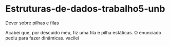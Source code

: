 # Estruturas-de-dados-trabalho5-unb
Dever sobre pilhas e filas


Acabei que, por descuido meu, fiz uma fila e pilha estáticas. O enunciado pediu para fazer dinâmicas. vacilei
